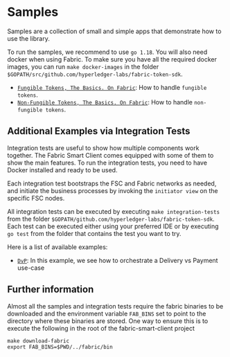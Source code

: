 # Samples

Samples are a collection of small and simple apps that demonstrate how to use the library.

To run the samples, we recommend to use `go 1.18`. You will also need docker when using Fabric.
To make sure you have all the required docker images, you can run `make docker-images` in the
folder `$GOPATH/src/github.com/hyperledger-labs/fabric-token-sdk`.

- [`Fungible Tokens, The Basics. On Fabric`](./fungible//README.md): How to handle `fungible tokens`.
- [`Non-Fungible Tokens, The Basics. On Fabric`](./nft//README.md): How to handle `non-fungible tokens`.

## Additional Examples via Integration Tests

Integration tests are useful to show how multiple components work together.
The Fabric Smart Client comes equipped with some of them to show the main features.
To run the integration tests, you need to have Docker installed and ready to be used.

Each integration test bootstraps the FSC and Fabric networks as needed, and initiate the
business processes by invoking the `initiator view` on the specific FSC nodes.

All integration tests can be executed by executing `make integration-tests`
from the folder `$GOPATH/github.com/hyperledger-labs/fabric-token-sdk`.
Each test can be executed either using your preferred IDE or by executing `go test` from
the folder that contains the test you want to try.

Here is a list of available examples:

- [`DvP`](../integration/token/dvp/README.md): In this example, we see how to orchestrate a Delivery vs Payment use-case

## Further information

Almost all the samples and integration tests require the fabric binaries to be downloaded and the environment variable `FAB_BINS` set to point to the directory where these binaries are stored. One way to ensure this is to execute the following in the root of the fabric-smart-client project

```shell
make download-fabric
export FAB_BINS=$PWD/../fabric/bin
```
